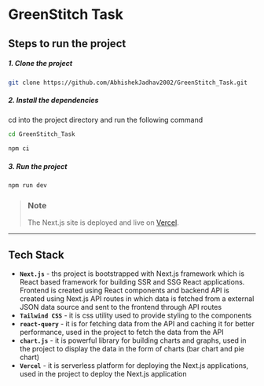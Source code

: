 # GreenStitch Task



## Steps to run the project
##### 1. Clone the project
```bash
git clone https://github.com/AbhishekJadhav2002/GreenStitch_Task.git
```
##### 2. Install the dependencies
cd into the project directory and run the following command
```bash
cd GreenStitch_Task
```
```bash
npm ci
```

##### 3. Run the project
```bash
npm run dev
```

> ### Note
> The Next.js site is deployed and live on [Vercel](https://green-stitch-task.vercel.app/).

_____

## Tech Stack
- __`Next.js`__ - ths project is bootstrapped with Next.js framework which  is React based framework for building SSR and SSG React applications. Frontend is created using React components and backend API is created using Next.js API routes in which data is fetched from a external JSON data source and sent to the frontend through API routes
- __`Tailwind CSS`__ - it is css utility used to provide styling to the components
- __`react-query`__ - it is for fetching data from the API and caching it for better performance, used in the project to fetch the data from the API
- __`chart.js`__ - it is powerful library for building charts and graphs, used in the project to display the data in the form of charts (bar chart and pie chart)
- __`Vercel`__ - it is serverless platform for deploying the Next.js applications, used in the project to deploy the Next.js application